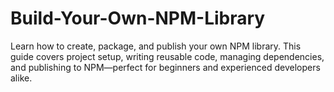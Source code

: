 # Build-Your-Own-NPM-Library
Learn how to create, package, and publish your own NPM library. This guide covers project setup, writing reusable code, managing dependencies, and publishing to NPM—perfect for beginners and experienced developers alike.

